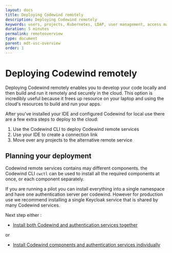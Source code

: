 ```yaml
---
layout: docs
title: Deploying Codewind remotely
description: Deploying Codewind remotely
keywords: users, projects, Kubernetes, LDAP, user management, access management, login, deployment, pod, security, securing cloud connection, remote deployment of Codewind
duration: 5 minutes
permalink: remoteoverview
type: document
parent: mdt-vsc-overview
order: 1
---
```


# Deploying Codewind remotely

Deploying Codewind remotely enables you to develop your code locally and then build and run it remotely and securely in the cloud. This option is incredibly useful because it frees up resource on your laptop and using the cloud's resources to build and run your apps.

After you've installed your IDE and configured Codewind for local use there are a few extra steps to deploy to the cloud:

1. Use the Codewind CLI to deploy Codewind remote services
2. Use your IDE to create a connection link
3. Move over any projects to the alternative remote service

## Planning your deployment

Codewind remote services contains may different components. the Codewind CLI `cwctl` can be used to install all the required components at once, or each component separately.

If you are running a pilot you can install everything into a single namespace and have one authentication server per codewind. However for production use we recommend installing a single Keycloak service that is shared by many Codewind services.

Next step either :

* [Install both Codewind and authentication services together](./remotedeploy-combo.html)

or

* [Install  Codewind components and authentication services individually](./remotedeploy-single.html)

